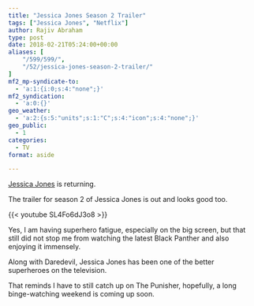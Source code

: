 ```yaml
---
title: "Jessica Jones Season 2 Trailer"
tags: ["Jessica Jones", "Netflix"]
author: Rajiv Abraham
type: post
date: 2018-02-21T05:24:00+00:00
aliases: [
    "/599/599/",
    "/52/jessica-jones-season-2-trailer/"
]
mf2_mp-syndicate-to:
  - 'a:1:{i:0;s:4:"none";}'
mf2_syndication:
  - 'a:0:{}'
geo_weather:
  - 'a:2:{s:5:"units";s:1:"C";s:4:"icon";s:4:"none";}'
geo_public:
  - 1
categories:
  - TV
format: aside

---
```

<p style="text-align: left;">
  <a href="https://www.imdb.com/title/tt2357547/" target="_blank" rel="noopener">Jessica Jones</a> is returning.
</p>

<p style="text-align: left;">
  The trailer for season 2 of Jessica Jones is out and looks good too.
</p>

{{< youtube SL4Fo6dJ3o8 >}}

<p style="text-align: left;">
  Yes, I am having superhero fatigue, especially on the big screen, but that still did not stop me from watching the latest Black Panther and also enjoying it immensely.
</p>

<p style="text-align: left;">
  Along with Daredevil, Jessica Jones has been one of the better superheroes on the television.
</p>

<p style="text-align: left;">
  That reminds I have to still catch up on The Punisher, hopefully, a long binge-watching weekend is coming up soon.
</p>